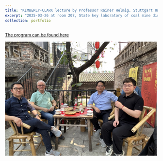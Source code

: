 ```yaml
---
title: "KIMBERLY-CLARK lecture by Professor Rainer Helmig, Stuttgart University, Germany"
excerpt: "2025-03-26 at room 207, State key laboratory of coal mine disaster dynamics and control, Chongqing University<br/>Prof. Rainer Helmig and Prof. Li Liu (vice Dean)<br/><img src='/images/rainer-KC-lecture-202403.png' width='500'>"
collection: portfolio
---
```


[The program can be found here](http://czqin.github.io/files/rainer-KC-lecture-202403-flyer.pdf)  
<p align="left">
  <img src="/images/rainer-KC-lecture-202403-2.jpg" alt="Chongqing Teahouse (重庆茶馆)" width="500">
</p>

